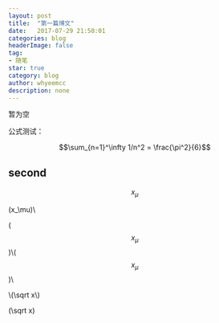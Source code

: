 ```yaml
---
layout: post
title:  "第一篇博文"
date:   2017-07-29 21:50:01
categories: blog
headerImage: false
tag:
- 随笔
star: true
category: blog
author: whyeemcc
description: none
---
```

暂为空

公式测试：

$$\sum_{n=1}^\infty 1/n^2 = \frac{\pi^2}{6}$$


## second

$$x_\mu$$

\(x_\mu)\


\($$x_\mu$$)\\($$x_\mu$$)\

\\(\sqrt x\\)

\(\sqrt x\)